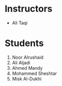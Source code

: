 # Instructors
* Ali Taqi

# Students
1. Noor Alrushaid
2. Ali Aljadi
3. Ahmed Mandy
4. Mohammed Sheshtar
5. Misk Al-Dukhi
